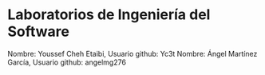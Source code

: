 # Laboratorios de Ingeniería del Software
Nombre: Youssef Cheh Etaibi, Usuario github: Yc3t
Nombre: Ángel Martínez García, Usuario github: angelmg276
